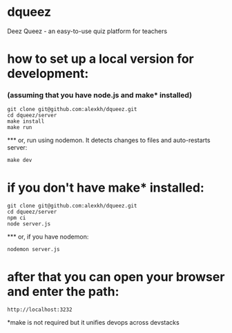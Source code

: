# dqueez
Deez Queez - an easy-to-use quiz platform for teachers

# how to set up a local version for development:
### (assuming that you have node.js and make* installed)
```
git clone git@github.com:alexkh/dqueez.git
cd dqueez/server
make install
make run
```

*** or, run using nodemon. It detects changes to files and auto-restarts server:
```
make dev
```


# if you don't have make* installed:
```
git clone git@github.com:alexkh/dqueez.git
cd dqueez/server
npm ci
node server.js
```

*** or, if you have nodemon:
```
nodemon server.js
```

# after that you can open your browser and enter the path:
```
http://localhost:3232
```

*make is not required but it unifies devops across devstacks
